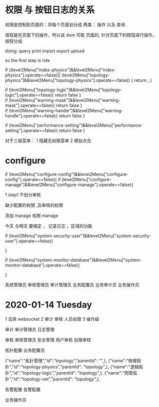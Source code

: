 # 权限 与 按钮日志的关系

权限是控制到页面的：将每个页面划分成 两类： 操作 以及 查询

按钮是在页面下的操作，所以说 dom 可取 页面的, 针对页面下的按钮进行操作，按钮分成

doing:
  query print import export upload


so  the first step is role   

  
  
  


  if ((level2Menu["index-physics"]&&level2Menu["index-physics"].operate==false)||
		    (level2Menu["topology-physics"]&&level2Menu["topology-physics"].operate==false))
		{
			return ;
		}


<!-- 去除操作按钮 -->
 if (level2Menu["topology-logic"]&&level2Menu["topology-logic"].operate==false){
     return false
 }        
 if (level2Menu["warning-mask"]&&level2Menu["warning-mask"].operate==false){
     return false
 }        
 if (level2Menu["warning-handle"]&&level2Menu["warning-handle"].operate==false){
     return false
 }

 if (level2Menu["performance-setting"]&&level2Menu["performance-setting"].operate==false){
     return false
 }        


 对于三级菜单：
 1 隐藏无权限菜单
 2 模拟点击 

# configure 
 if (level2Menu["configure-config"]&&level2Menu["configure-config"].operate==false){
 if (level2Menu["configure-manage"]&&level2Menu["configure-manage"].operate==false){


1 step1  不划分审核 

缺少配置的权限 ,及审核的权限 

添加 manage 权限 manage 


今天 与明天 要搞定 ，
记录日志 ，区域的功能




if (level2Menu["system-security-user"]&&level2Menu["system-security-user"].operate==false){
    
}

if (level2Menu["system-monitor-database"]&&level2Menu["system-monitor-database"].operate==false){
    
}



系统管理员
审核管理员
审计管理员
业务配置员
业务审计员
业务操作员





# 2020-01-14  Tuesday 


1 去除 websocket 
2 审计 审核 人员权限 
3 操作级




审计  审计管理员
    日志管理

审核 审核管理员
    安全管理
           用户审核
           权限审核


拓扑配置 业务配置员
    


{"name":"拓扑管理","id":"topology","parentId": "",},
{"name":"物理拓扑","id":"topology-physics","parentId": "topology",},
{"name":"逻辑拓扑","id":"topology-logic","parentId": "topology",},
{"name":"网管拓扑","id":"topology-net","parentId": "topology",},


告警配置
    告警配置 

业务操作员



